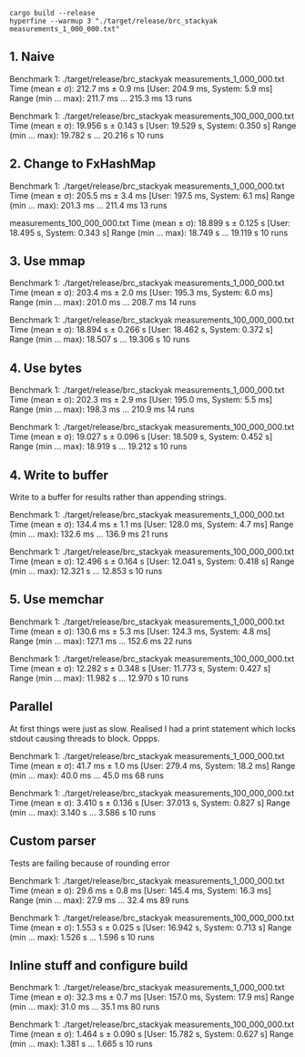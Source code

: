 
```shell
cargo build --release
hyperfine --warmup 3 "./target/release/brc_stackyak measurements_1_000_000.txt"
```

## 1. Naive

Benchmark 1: ./target/release/brc_stackyak measurements_1_000_000.txt
  Time (mean ± σ):     212.7 ms ±   0.9 ms    [User: 204.9 ms, System: 5.9 ms]
  Range (min … max):   211.7 ms … 215.3 ms    13 runs

Benchmark 1: ./target/release/brc_stackyak measurements_100_000_000.txt
    Time (mean ± σ):     19.956 s ±  0.143 s    [User: 19.529 s, System: 0.350 s]
    Range (min … max):   19.782 s … 20.216 s    10 runs

## 2. Change to FxHashMap

Benchmark 1: ./target/release/brc_stackyak measurements_1_000_000.txt
  Time (mean ± σ):     205.5 ms ±   3.4 ms    [User: 197.5 ms, System: 6.1 ms]
  Range (min … max):   201.3 ms … 211.4 ms    13 runs

  measurements_100_000_000.txt
  Time (mean ± σ):     18.899 s ±  0.125 s    [User: 18.495 s, System: 0.343 s]
  Range (min … max):   18.749 s … 19.119 s    10 runs

## 3. Use mmap

Benchmark 1: ./target/release/brc_stackyak measurements_1_000_000.txt
  Time (mean ± σ):     203.4 ms ±   2.0 ms    [User: 195.3 ms, System: 6.0 ms]
  Range (min … max):   201.0 ms … 208.7 ms    14 runs

Benchmark 1: ./target/release/brc_stackyak measurements_100_000_000.txt
  Time (mean ± σ):     18.894 s ±  0.266 s    [User: 18.462 s, System: 0.372 s]
  Range (min … max):   18.507 s … 19.306 s    10 runs

## 4. Use bytes

Benchmark 1: ./target/release/brc_stackyak measurements_1_000_000.txt
  Time (mean ± σ):     202.3 ms ±   2.9 ms    [User: 195.0 ms, System: 5.5 ms]
  Range (min … max):   198.3 ms … 210.9 ms    14 runs

Benchmark 1: ./target/release/brc_stackyak measurements_100_000_000.txt
  Time (mean ± σ):     19.027 s ±  0.096 s    [User: 18.509 s, System: 0.452 s]
  Range (min … max):   18.919 s … 19.212 s    10 runs

## 4. Write to buffer

Write to a buffer for results rather than appending strings.

Benchmark 1: ./target/release/brc_stackyak measurements_1_000_000.txt
  Time (mean ± σ):     134.4 ms ±   1.1 ms    [User: 128.0 ms, System: 4.7 ms]
  Range (min … max):   132.6 ms … 136.9 ms    21 runs

Benchmark 1: ./target/release/brc_stackyak measurements_100_000_000.txt
  Time (mean ± σ):     12.496 s ±  0.164 s    [User: 12.041 s, System: 0.418 s]
  Range (min … max):   12.321 s … 12.853 s    10 runs

## 5. Use memchar

Benchmark 1: ./target/release/brc_stackyak measurements_1_000_000.txt
  Time (mean ± σ):     130.6 ms ±   5.3 ms    [User: 124.3 ms, System: 4.8 ms]
  Range (min … max):   127.1 ms … 152.6 ms    22 runs

Benchmark 1: ./target/release/brc_stackyak measurements_100_000_000.txt
  Time (mean ± σ):     12.282 s ±  0.348 s    [User: 11.773 s, System: 0.427 s]
  Range (min … max):   11.982 s … 12.970 s    10 runs

## Parallel

At first things were just as slow. Realised I had a print statement which locks stdout causing threads to block. Oppps.

Benchmark 1: ./target/release/brc_stackyak measurements_1_000_000.txt
  Time (mean ± σ):      41.7 ms ±   1.0 ms    [User: 279.4 ms, System: 18.2 ms]
  Range (min … max):    40.0 ms …  45.0 ms    68 runs

Benchmark 1: ./target/release/brc_stackyak measurements_100_000_000.txt
  Time (mean ± σ):      3.410 s ±  0.136 s    [User: 37.013 s, System: 0.827 s]
  Range (min … max):    3.140 s …  3.586 s    10 runs

## Custom parser

Tests are failing because of rounding error

Benchmark 1: ./target/release/brc_stackyak measurements_1_000_000.txt
  Time (mean ± σ):      29.6 ms ±   0.8 ms    [User: 145.4 ms, System: 16.3 ms]
  Range (min … max):    27.9 ms …  32.4 ms    89 runs

Benchmark 1: ./target/release/brc_stackyak measurements_100_000_000.txt
  Time (mean ± σ):      1.553 s ±  0.025 s    [User: 16.942 s, System: 0.713 s]
  Range (min … max):    1.526 s …  1.596 s    10 runs

## Inline stuff and configure build

Benchmark 1: ./target/release/brc_stackyak measurements_1_000_000.txt
  Time (mean ± σ):      32.3 ms ±   0.7 ms    [User: 157.0 ms, System: 17.9 ms]
  Range (min … max):    31.0 ms …  35.1 ms    80 runs

Benchmark 1: ./target/release/brc_stackyak measurements_100_000_000.txt
  Time (mean ± σ):      1.464 s ±  0.090 s    [User: 15.782 s, System: 0.627 s]
  Range (min … max):    1.381 s …  1.665 s    10 runs
